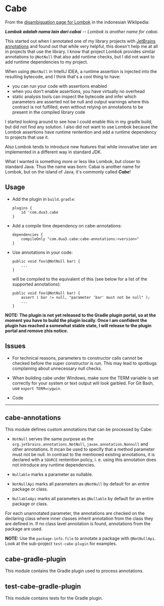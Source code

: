 Cabe
====

From the [disambiguation page for Lombok](https://id.wikipedia.org/wiki/Lombok_(disambiguasi)) in the indonesian Wiklipedia:

___Lombok adalah nama lain dari cabai___ -- _Lombok is another name for cabai_.

This started out when I annotated one of my library projects with [JetBrains annotations](https://github.com/JetBrains/java-annotations) and found out that while very helpful, this doesn't help me at all in projects that use the library. I know that project Lombok provides similar annotations to `@NotNull` that also add runtime checks, but I did not want to add runtime dependencies to my project.

When using `@NotNull` in IntelliJ IDEA, a runtime assertion is injected into the resulting bytecode, and I think that's a cool thing to have:

 - you can run your code with assertions enabled
 - when you don't enable assertions, you have virtually no overhead
 - static analysis tools can inspect the bytecode and infer which parameters are asserted not be null and output warnings where this contract is not fulfilled, even without relying on annotations to be present in the compiled library code 

I started looking around to see how I could enable this in my gradle build, but did not find any solution. I also did not want to use Lombok because the Lombok assertions have runtime rentention and add a runtime dependency to projects that use it. 

Also Lombok tends to introduce new features that while innovative later are implemented in a different way in standard JDK.

What I wanted is something more or less like Lombok, but closer to standard Java. Thus the name was born: Cabai is another name for Lombok, but on the island of Java, it's commonly called ***Cabe***!

Usage
-----

 - Add the plugin in `build.gradle`:
    ```
    plugins {
        id 'com.dua3.cabe
    }
    ```

 - Add a compile time dependency on cabe-annotations:   
    ```
    dependencies {
        compileOnly "com.dua3.cabe:cabe-annotations:<version>"
    }
    ```

 - Use annotations in your code:
   ```
   public void foo(@NotNull bar) {
       ...
   }
   ```
   will be compiled to the equivalent of this (see below for a list of the supported annotations):
   ```
   public void foo(@NotNull bar) {
       assert ( bar != null, "parameter 'bar' must not be null" );
       ...
   }
   ```

**NOTE: The plugin is not yet released to the Gradle plugin portal, so at the moment you have to build the plugin locally. Once I am confident the plugin has reached a somewhat stable state, I will release to the plugin portal and remove zhis notice.**

Issues
------

- For technical reasons, parameters to constructor calls cannot be checked before the super constructor is run. This may lead to spotbugs complaining about unnecessary null checks.
- When building cabe under Windows, make sure the TERM variable is set correctly for your system or text output will look garbled. For Git Bash, use `export TERM=cygwin`.

- Code
----

## cabe-annotations

This module defines custom annotations that can be processed by Cabe:

- `NotNull` serves the same purpose as the `org.jetbrains.annotations.NotNull`, `javax.annotation.Nonnull` and other annotations. It mcan be used to specify that a method parameter must not be null. In contrast to the mentioned existing annotations, it is declared with a `SOURCE` rentention policy, i. e. using this annotation does not introduce any runtime dependencies.

- `Nullable` marks a parameter as nullable.

- `NotNullApi` marks all parameters as `@NotNull` by default for an entire package or class.

- `NullableApi` marks all parameters as `@Nullable` by default for an entire package or class.

For each unannotated parameter, the annotations are checked on the declaring class where inner classes inherit annotation from the class they are defined in. If no class lavel annotation is found, annotations from the package are used. 

**NOTE:** Use the `package-info.file` to annotate a package with `@NotNullApi`. Look at the sub-project `test-cabe-plugin` for examples.

## cabe-gradle-plugin

This module contains the Gradle plugin used to process annotations.

## test-cabe-gradle-plugin

This module contains tests for the Gradle plugin.
